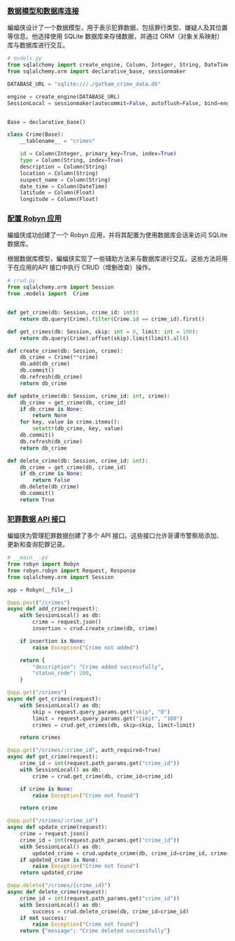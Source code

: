 ### [数据模型和数据库连接](https://robyn.tech/documentation/example_app/modeling_routes#crime-data-model-and-database-connection)

蝙蝠侠设计了一个数据模型，用于表示犯罪数据，包括罪行类型、嫌疑人及其位置等信息。他选择使用 SQLite 数据库来存储数据，并通过 ORM（对象关系映射）库与数据库进行交互。

```python
# models.py
from sqlalchemy import create_engine, Column, Integer, String, DateTime, Float
from sqlalchemy.orm import declarative_base, sessionmaker

DATABASE_URL = "sqlite:///./gotham_crime_data.db"

engine = create_engine(DATABASE_URL)
SessionLocal = sessionmaker(autocommit=False, autoflush=False, bind=engine)


Base = declarative_base()

class Crime(Base):
    __tablename__ = "crimes"

    id = Column(Integer, primary_key=True, index=True)
    type = Column(String, index=True)
    description = Column(String)
    location = Column(String)
    suspect_name = Column(String)
    date_time = Column(DateTime)
    latitude = Column(Float)
    longitude = Column(Float)

```

### [配置 Robyn 应用](https://robyn.tech/documentation/example_app/modeling_routes#setting-up-the-robyn-application)

蝙蝠侠成功创建了一个 Robyn 应用，并将其配置为使用数据库会话来访问 SQLite 数据库。

根据数据库模型，蝙蝠侠实现了一些辅助方法来与数据库进行交互。这些方法将用于在应用的API 接口中执行 CRUD（增删改查）操作。

```python
# crud.py
from sqlalchemy.orm import Session
from .models import  Crime


def get_crime(db: Session, crime_id: int):
    return db.query(Crime).filter(Crime.id == crime_id).first()

def get_crimes(db: Session, skip: int = 0, limit: int = 100):
    return db.query(Crime).offset(skip).limit(limit).all()

def create_crime(db: Session, crime):
    db_crime = Crime(**crime)
    db.add(db_crime)
    db.commit()
    db.refresh(db_crime)
    return db_crime

def update_crime(db: Session, crime_id: int, crime):
    db_crime = get_crime(db, crime_id)
    if db_crime is None:
        return None
    for key, value in crime.items():
        setattr(db_crime, key, value)
    db.commit()
    db.refresh(db_crime)
    return db_crime

def delete_crime(db: Session, crime_id: int):
    db_crime = get_crime(db, crime_id)
    if db_crime is None:
        return False
    db.delete(db_crime)
    db.commit()
    return True

```

### [犯罪数据 API 接口](https://robyn.tech/documentation/example_app/modeling_routes#crime-data-endpoints)

蝙蝠侠为管理犯罪数据创建了多个 API 接口。这些接口允许哥谭市警察局添加、更新和查询犯罪记录。

```python
# __main__.py
from robyn import Robyn
from robyn.robyn import Request, Response
from sqlalchemy.orm import Session

app = Robyn(__file__)

@app.post("/crimes")
async def add_crime(request):
    with SessionLocal() as db:
        crime = request.json()
        insertion = crud.create_crime(db, crime)

    if insertion is None:
        raise Exception("Crime not added")

    return {
        "description": "Crime added successfully",
        "status_code": 200,
    }

@app.get("/crimes")
async def get_crimes(request):
    with SessionLocal() as db:
        skip = request.query_params.get("skip", "0")
        limit = request.query_params.get("limit", "100")
        crimes = crud.get_crimes(db, skip=skip, limit=limit)

    return crimes

@app.get("/crimes/:crime_id", auth_required=True)
async def get_crime(request):
    crime_id = int(request.path_params.get("crime_id"))
    with SessionLocal() as db:
        crime = crud.get_crime(db, crime_id=crime_id)

    if crime is None:
        raise Exception("Crime not found")

    return crime

@app.put("/crimes/:crime_id")
async def update_crime(request):
    crime = request.json()
    crime_id = int(request.path_params.get("crime_id"))
    with SessionLocal() as db:
        updated_crime = crud.update_crime(db, crime_id=crime_id, crime=crime)
    if updated_crime is None:
        raise Exception("Crime not found")
    return updated_crime

@app.delete("/crimes/{crime_id}")
async def delete_crime(request):
    crime_id = int(request.path_params.get("crime_id"))
    with SessionLocal() as db:
        success = crud.delete_crime(db, crime_id=crime_id)
    if not success:
        raise Exception("Crime not found")
    return {"message": "Crime deleted successfully"}


```
